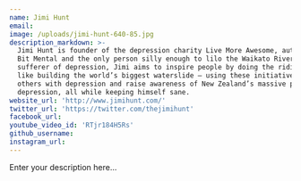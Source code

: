 ```yaml
---
name: Jimi Hunt
email:
image: /uploads/jimi-hunt-640-85.jpg
description_markdown: >-
  Jimi Hunt is founder of the depression charity Live More Awesome, author of A
  Bit Mental and the only person silly enough to lilo the Waikato River. A
  sufferer of depression, Jimi aims to inspire people by doing the ridiculous –
  like building the world’s biggest waterslide – using these initiatives to help
  others with depression and raise awareness of New Zealand’s massive problem of
  depression, all while keeping himself sane.
website_url: 'http://www.jimihunt.com/'
twitter_url: 'https://twitter.com/thejimihunt'
facebook_url:
youtube_video_id: 'RTjr184H5Rs'
github_username:
instagram_url:
---
```


Enter your description here...

